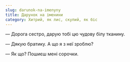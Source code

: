 ```yaml
---
slug: darunok-na-imenyny
title: Дарунок на іменини
category: Хитрий, як лис, скупий, як біс
---
```

— Дорога сестро, дарую тобі цю чудову білу тканину.

— Дякую братику. А що я з неї зроблю?

— Як що? Пошиєш мені сорочки.
